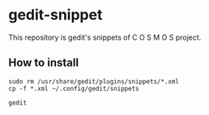 # gedit-snippet
This repository is gedit's snippets of C O S M O S project. 

## How to install
	sudo rm /usr/share/gedit/plugins/snippets/*.xml
	cp -f *.xml ~/.config/gedit/snippets
	
	gedit
	

